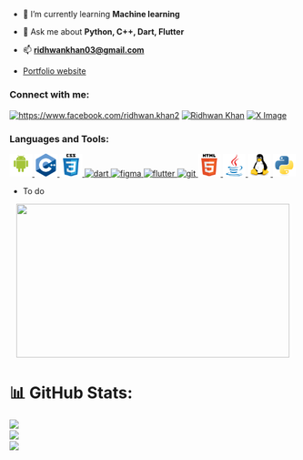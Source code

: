 
- 🌱 I’m currently learning **Machine learning**

- 💬 Ask me about **Python, C++, Dart, Flutter**

- 📫  **ridhwankhan03@gmail.com**
- <a href="https://ridhwankhan.netlify.app/">Portfolio website</a> 

<h3 align="left">Connect with me:</h3>
<p align="left">
<a href="https://fb.com/https://www.facebook.com/ridhwan.khan2" target="blank"><img align="center" src="https://raw.githubusercontent.com/rahuldkjain/github-profile-readme-generator/master/src/images/icons/Social/facebook.svg" alt="https://www.facebook.com/ridhwan.khan2" height="30" width="40" /></a>
<a href="https://www.linkedin.com/in/ridhwan-khan-977681236/" target="blank"><img align="center" src="https://raw.githubusercontent.com/rahuldkjain/github-profile-readme-generator/master/src/images/icons/Social/linked-in-alt.svg" alt="Ridhwan Khan" height="30" width="40" /></a>
<!-- <a href="https://instagram.com/ridhwanur_rahman" target="blank"><img align="center" src="https://raw.githubusercontent.com/rahuldkjain/github-profile-readme-generator/master/src/images/icons/Social/instagram.svg" alt="ridhwanur_rahman" height="30" width="40" /></a> -->
<a href = "https://x.com/ridhwan_khan1" target = "blank"> <img align = "center" src = "https://images.theconversation.com/files/539785/original/file-20230727-15-bugw5m.jpg?ixlib=rb-4.1.0&rect=5%2C5%2C3988%2C2586&q=20&auto=format&w=320&fit=clip&dpr=2&usm=12&cs=strip" alt = "X Image"  height="30" width="40" /></a>
</p>

<h3 align="left">Languages and Tools:</h3>
<p align="left"> <a href="https://developer.android.com" target="_blank" rel="noreferrer"> <img src="https://raw.githubusercontent.com/devicons/devicon/master/icons/android/android-original-wordmark.svg" alt="android" width="40" height="40"/> </a> <a href="https://www.w3schools.com/cpp/" target="_blank" rel="noreferrer"> <img src="https://raw.githubusercontent.com/devicons/devicon/master/icons/cplusplus/cplusplus-original.svg" alt="cplusplus" width="40" height="40"/> </a> <a href="https://www.w3schools.com/css/" target="_blank" rel="noreferrer"> <img src="https://raw.githubusercontent.com/devicons/devicon/master/icons/css3/css3-original-wordmark.svg" alt="css3" width="40" height="40"/> </a> <a href="https://dart.dev" target="_blank" rel="noreferrer"> <img src="https://www.vectorlogo.zone/logos/dartlang/dartlang-icon.svg" alt="dart" width="40" height="40"/> </a> <a href="https://www.figma.com/" target="_blank" rel="noreferrer"> <img src="https://www.vectorlogo.zone/logos/figma/figma-icon.svg" alt="figma" width="40" height="40"/> </a> <a href="https://flutter.dev" target="_blank" rel="noreferrer"> <img src="https://www.vectorlogo.zone/logos/flutterio/flutterio-icon.svg" alt="flutter" width="40" height="40"/> </a> <a href="https://git-scm.com/" target="_blank" rel="noreferrer"> <img src="https://www.vectorlogo.zone/logos/git-scm/git-scm-icon.svg" alt="git" width="40" height="40"/> </a> <a href="https://www.w3.org/html/" target="_blank" rel="noreferrer"> <img src="https://raw.githubusercontent.com/devicons/devicon/master/icons/html5/html5-original-wordmark.svg" alt="html5" width="40" height="40"/> </a> <a href="https://www.java.com" target="_blank" rel="noreferrer"> <img src="https://raw.githubusercontent.com/devicons/devicon/master/icons/java/java-original.svg" alt="java" width="40" height="40"/> </a> <a href="https://www.linux.org/" target="_blank" rel="noreferrer"> <img src="https://raw.githubusercontent.com/devicons/devicon/master/icons/linux/linux-original.svg" alt="linux" width="40" height="40"/> </a> <a href="https://www.python.org" target="_blank" rel="noreferrer"> <img src="https://raw.githubusercontent.com/devicons/devicon/master/icons/python/python-original.svg" alt="python" width="40" height="40"/> </a> </p>

- To do 
<!-- Animated "Hello World!" text -->
<p align="center">
  <img src="https://media.giphy.com/media/ZVik7pBtu9dNS/giphy.gif" width="480" height="270">
</p>


# 📊 GitHub Stats:
![](https://github-readme-stats.vercel.app/api?username=ridhwankhan&theme=tokyonight&hide_border=true&include_all_commits=false&count_private=false)<br/>
![](https://github-readme-streak-stats.herokuapp.com/?user=ridhwankhan&theme=tokyonight&hide_border=true)<br/>
![](https://github-readme-stats.vercel.app/api/top-langs/?username=ridhwankhan&theme=tokyonight&hide_border=true&include_all_commits=false&count_private=false&layout=compact)
